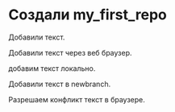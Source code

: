﻿# Создали my_first_repo

Добавили текст.

Добавили текст через веб браузер.

добавим текст локально. 

Добавили текст в newbranch.

Разрешаем конфликт текст в браузере.
